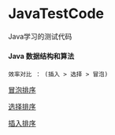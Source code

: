 # JavaTestCode
Java学习的测试代码

#### Java 数据结构和算法
    效率对比 ： (插入 > 选择 > 冒泡)

   [冒泡排序](https://github.com/lvfaqiang/JavaTestCode/blob/master/src/com.lvfq.sort/BubbleSort.java)
   
   [选择排序](https://github.com/lvfaqiang/JavaTestCode/blob/master/src/com.lvfq.sort/SelectionSort.java)
   
   [插入排序](https://github.com/lvfaqiang/JavaTestCode/blob/master/src/com.lvfq.sort/InsertSort.java)